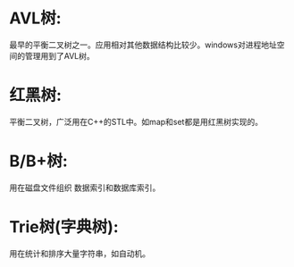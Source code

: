 # AVL树:
最早的平衡二叉树之一。应用相对其他数据结构比较少。windows对进程地址空间的管理用到了AVL树。 

# 红黑树: 
平衡二叉树，广泛用在C++的STL中。如map和set都是用红黑树实现的。

# B/B+树: 
用在磁盘文件组织 数据索引和数据库索引。 

# Trie树(字典树): 
用在统计和排序大量字符串，如自动机。
